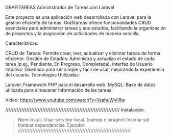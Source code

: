 
GRAFITAREAS
Administrador de Tareas con Laravel

Este proyecto es una aplicación web desarrollada con Laravel para la gestión eficiente de tareas. Grafitareas ofrece funcionalidades CRUD esenciales para administrar tareas y sus estados, facilitando la organización de proyectos y la asignación de actividades de manera sencilla.

Características:

CRUD de Tareas: Permite crear, leer, actualizar y eliminar tareas de forma eficiente.
Gestión de Estados: Administra y actualiza el estado de cada tarea (p.ej., Pendiente, En Progreso, Completada).
Interfaz de Usuario Intuitiva: Diseñado para ser simple y fácil de usar, mejorando la experiencia del usuario.
Tecnologías Utilizadas:

Laravel: Framework PHP para el desarrollo web.
MySQL: Base de datos utilizada para almacenar información de las tareas.

Video: https://www.youtube.com/watch?v=VsahuWvliRw

///////////////////////////////////////////////////////////////////////
Instalación.

> Npm Install.
> Usar servidor local. (xampp o laragon)
> Instalar sql.
> Instalar dependencias.
> Ejecutar.
//////////////////////////////////////////////////////////////////////
